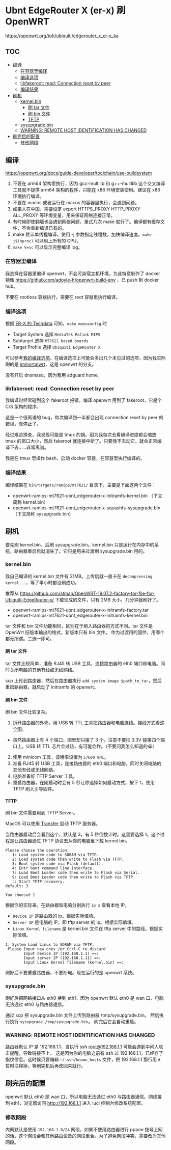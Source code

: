 # Ubnt EdgeRouter X (er-x) 刷 OpenWRT

https://openwrt.org/toh/ubiquiti/edgerouter_x_er-x_ka

## TOC

<!-- MarkdownTOC GFM -->

- [编译](#编译)
    - [在容器里编译](#在容器里编译)
    - [编译选项](#编译选项)
    - [libfakeroot: read: Connection reset by peer](#libfakeroot-read-connection-reset-by-peer)
    - [编译结果](#编译结果)
- [刷机](#刷机)
    - [kernel.bin](#kernelbin)
        - [刷 tar 文件](#刷-tar-文件)
        - [刷 bin 文件](#刷-bin-文件)
        - [TFTP](#tftp)
    - [sysupgrade.bin](#sysupgradebin)
    - [WARNING: REMOTE HOST IDENTIFICATION HAS CHANGED](#warning-remote-host-identification-has-changed)
- [刷完后的配置](#刷完后的配置)
    - [修改网段](#修改网段)

<!-- /MarkdownTOC -->


## 编译

https://openwrt.org/docs/guide-developer/toolchain/use-buildsystem

1. 不要在 arm64 架构里执行，因为 gcc-multilib 和 g++-mulitlib 这个交叉编译工具就不提供 arm64 架构的程序，只能在 x86 环境安装使用。建议在 x86 环境执行编译。
2. 不要在 macos 或者运行在 macos 的容器里执行，会遇到问题。
3. 如果人在中国，需要设定 export HTTPS_PROXY HTTP_PROXY ALL_PROXY 等环境变量，用来保证网络连接正常。
4. 有时候即使翻墙也会遇到网络问题，重试几次 make 就行了。编译都有缓存文件，不会重新编译已有的。
5. make 默认单线程编译，使用 -j 参数指定线程数，加快编译速度。`make -j$(nproc)` 可以用上所有的 CPU。
6. `make V=sc` 可以显示完整编译 log。

### 在容器里编译

我选择在容器里编译 openwrt，不会污染宿主机环境。为此特意制作了 docker 镜像 https://github.com/adoyle-h/openwrt-build-env ，已 push 到 docker hub。

不要在 rootless 容器执行。需要在 root 容器里执行编译。

### 编译选项

根据 [ER-X 的 Techdata](https://openwrt.org/toh/hwdata/ubiquiti/ubiquiti_edgerouter_x) 可知，`make menuconfig` 时

- Target System 选择 `MediaTek Ralink MIPS`
- Subtarget 选择 `MT7621 based boards`
- Target Profile 选择 `Ubiquiti EdgeRouter X`

可以参考[我的编译选项](https://gist.github.com/adoyle-h/4c2c5d8bbcf875403485322cd656052e)。在编译选项上可能会多出几个未见过的选项，因为我实际刷的是 [immortalwrt](https://github.com/immortalwrt/immortalwrt)，这是 openwrt 的分支。

没有开启 dnsmasq，因为我用 adguard home。

### libfakeroot: read: Connection reset by peer

我编译时经常碰到这个 fakeroot 报错。编译 openwrt 用到了 fakeroot，它是个 C/S 架构的程序。

这是一个很离谱的 bug，每次编译到一半都会出现 connection reset by peer 的错误，就停止了。

经过艰苦排查，我发现可能是 tmux 的锅。因为我每次去看编译进度都会缩放 tmux 的窗口大小，然后 fakeroot 就连接中断了。只要我不去动它，就会正常编译下去……非常离谱。

我是在 tmux 里操作 bash，启动 docker 容器，在容器里执行编译的。

### 编译结果

编译结果在 `bin/targets/ramips/mt7621/` 目录下，主要是下面这两个文件：

- openwrt-ramips-mt7621-ubnt_edgerouter-x-initramfs-kernel.bin  （下文简称 kernel.bin）
- openwrt-ramips-mt7621-ubnt_edgerouter-x-squashfs-sysupgrade.bin （下文简称 sysupgrade.bin）



## 刷机

要先刷 kernel.bin，后刷 sysupgrade.bin。kernel.bin 只是运行在内存中的系统，路由器重启后就消失了。它只是用来过渡刷 sysupgrade.bin 用的。

### kernel.bin

我自己编译的 kernel.bin 文件有 21MB。上传后就一直卡在 `decompressing kernel...`，等了半小时都没刷成功。

推荐从 https://github.com/stman/OpenWRT-19.07.2-factory-tar-file-for-Ubiquiti-EdgeRouter-x/ 下载现成的文件，只有 2MB 大小，几分钟就刷好了。

- openwrt-ramips-mt7621-ubnt_edgerouter-x-initramfs-factory.tar
- openwrt-ramips-mt7621-ubnt_edgerouter-x-initramfs-kernel.bin

tar 文件和 bin 文件功能相同，区别在于刷入路由器的方式不同。tar 文件是 OpenWrt 旧版本输出的格式，新版本只有 bin 文件。
作为过渡用的固件，用哪个都无所谓。二选一即可。

#### 刷 tar 文件

tar 文件比较简单，准备 RJ45 转 USB 工具，连接路由器的 eth0 端口和电脑。同时关闭电脑的其他有线或无线网络。

scp 上传到路由器，然后在路由器执行 `add system image $path_to_tar`，然后重启路由器，就启动了 initramfs 的 openwrt。

#### 刷 bin 文件

刷 bin 文件比较复杂。

1. 拆开路由器的外壳，用 USB 转 TTL 工具把路由器和电脑连线。接线方式看[这个图](https://community.ui.com/questions/How-to-connect-ER-X-serial-console/75bbbd47-7520-49ba-82c4-2c35ff663497)。
  - 虽然路由器上有 4 个端口，图里却只接了 3 个，注意不要把 3.3V 接第四个端口上，USB 转 TTL 芯片会过热，有可能会炸。（不要问我怎么知道的😭）
2. 使用 minicom 工具，波特率设置为 `57600 8N1`。
3. 准备 RJ45 转 USB 工具，连接路由器的 eth0 端口和电脑。同时关闭电脑的其他有线或无线网络。
4. 电脑准备好 TFTP Server 工具。
5. 重启路由器，在刚启动时会有 5 秒让你选择如何启动方式，按下 1，使用 TFTP 刷入引导固件。

#### TFTP

刷 bin 文件需要用到 TFTP Server。

MacOS 可以使用 [Transfer](https://www.intuitibits.com/products/transfer/) 启动 TFTP 服务器。

当路由器启动后会看到这个，默认是 3，有 5 秒倒数计时。这里要选择 1，这个过程是让路由器通过 TFTP 协议去从你的电脑里下载 kernel.bin。

```
Please choose the operation:
   1: Load system code to SDRAM via TFTP.
   2: Load system code then write to Flash via TFTP.
   3: Boot system code via Flash (default).
   4: Entr boot command line interface.
   7: Load Boot Loader code then write to Flash via Serial.
   9: Load Boot Loader code then write to Flash via TFTP.
   r: Start TFTP recovery.
default: 3

You choosed 1
```

根据你的实际来。在路由器和电脑分别执行 `ip a` 查看本地 IP。

- `Device IP` 是路由器的 ip。根据实际值填。
- `Server IP` 是电脑的 IP，即 tftp server 的 ip。根据实际值填。
- `Linux Kernel filename` 是 kernel.bin 文件在 tftp server 中的路径。根据实际值填。

```
1: System Load Linux to SDRAM via TFTP.
 Please Input new ones /or Ctrl-C to discard
        Input device IP (192.168.1.1) ==:
        Input server IP (192.168.1.11) ==:
        Input Linux Kernel filename (kernel.bin) ==:
```

刷好后不要重启路由器，不要断电。现在运行的是 openwrt 系统。

### sysupgrade.bin

刷好后把网络接口从 eth0 换到 eth1。因为 openwrt 默认 eth0 是 wan 口，电脑无法通过 eth0 与路由器通信。

通过 scp 把 sysupgrade.bin 文件上传到路由器 /tmp/sysupgrade.bin。
然后执行执行 `sysupgrade /tmp/sysupgrade.bin`。
刷完后它会自动重启。

### WARNING: REMOTE HOST IDENTIFICATION HAS CHANGED

路由器默认 IP 是 192.168.1.1，当执行 ssh root@192.168.1.1 可能会遇到中间人攻击提醒，导致链接不上。
这是因为你的电脑之前有 ssh 过 192.168.1.1，已经存了指纹信息。这时候只要编辑 `~/.ssh/known_hosts` 文件，把 192.168.1.1 那行用 `#` 暂时注释掉，等刷完机后再改回来就行。

## 刷完后的配置

openwrt 默认 eth0 是 wan 口，所以电脑无法通过 eth0 与路由器通信。网线接到 eth1，浏览器访问 http://192.168.1.1 进入 luci 控制台修改系统配置。

### 修改网段

内网默认是使用 `192.168.1.0/24` 网段，如果不使用路由器进行 pppoe 拨号上网的话，这个网段会和其他路由设备的网段重合。为了避免网段冲突，需要改为其他网段。
